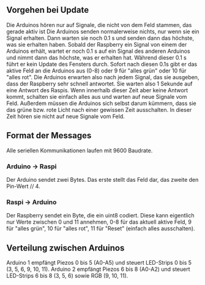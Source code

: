 ## Vorgehen bei Update
Die Arduinos hören nur auf Signale, die nicht von dem Feld stammen, das gerade aktiv ist
Die Arduinos senden normalerweise nichts, nur wenn sie ein Signal erhalten. Dann warten sie noch 0.1 s und senden dann das höchste, was sie erhalten haben.
Sobald der Raspberry ein Signal von einem der Arduinos erhält, wartet er noch 0.1 s auf ein Signal des anderen Arduinos und nimmt dann das höchste, was er erhalten hat. Während dieser 0.1 s führt er kein Update des Fensters durch.
Sofort nach diesen 0.1s gibt er das aktive Feld an die Arduinos aus (0-8) oder 9 für "alles grün" oder 10 für "alles rot".
Die Arduinos erwarten also nach jedem Signal, das sie ausgeben, dass der Raspberry sehr schnell antwortet. Sie warten also 1 Sekunde auf eine Antwort des Raspis. Wenn innerhalb dieser Zeit aber keine Antwort kommt, schalten sie einfach alles aus und warten auf neue Signale vom Feld.
Außerdem müssen die Arduinos sich selbst darum kümmern, dass sie das grüne bzw. rote Licht nach einer gewissen Zeit ausschalten. In dieser Zeit hören sie nicht auf neue Signale vom Feld.

## Format der Messages
Alle seriellen Kommunikationen laufen mit 9600 Baudrate.

### Arduino -> Raspi
Der Arduino sendet zwei Bytes.
Das erste stellt das Feld dar, das zweite den Pin-Wert // 4.

### Raspi -> Arduino
Der Raspberry sendet ein Byte, die ein uint8 codiert. Diese kann eigentlich nur Werte zwischen 0 und 11 annehmen, 0-8 für das aktuell aktive Feld, 9 für "alles grün", 10 für "alles rot", 11 für "Reset" (einfach alles ausschalten).

## Verteilung zwischen Arduinos
Arduino 1 empfängt Piezos 0 bis 5 (A0-A5) und steuert LED-Strips 0 bis 5 (3, 5, 6, 9, 10, 11).
Arduino 2 empfängt Piezos 6 bis 8 (A0-A2) und steuert LED-Strips 6 bis 8 (3, 5, 6) sowie RGB (9, 10, 11).
